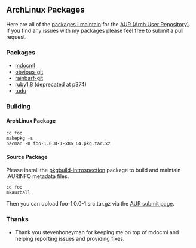 ## ArchLinux Packages

Here are all of the [packages I maintain](https://aur.archlinux.org/packages/?SeB=m&K=techno-geek) for the [AUR (Arch User Repository)](https://aur.archlinux.org/). If you find any issues with my packages please feel free to submit a pull request.

### Packages

* [mdocml](mdocml/)
* [obvious-git](obvious-git/)
* [rainbarf-git](rainbarf-git/)
* [ruby1.8](ruby1.8/) (deprecated at p374)
* [tudu](tudu/)

### Building

#### ArchLinux Package

    cd foo
    makepkg -s
    pacman -U foo-1.0.0-1-x86_64.pkg.tar.xz

#### Source Package

Please install the [pkgbuild-introspection](https://github.com/falconindy/pkgbuild-introspection) package to build and maintain .AURINFO metadata files.

    cd foo
    mkaurball

Then you can upload foo-1.0.0-1.src.tar.gz via the [AUR submit page](https://aur.archlinux.org/submit/).

### Thanks

* Thank you stevenhoneyman for keeping me on top of mdocml and helping reporting issues and providing fixes.
